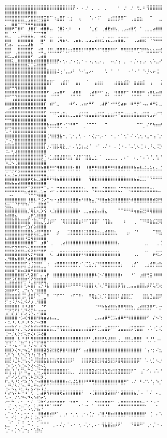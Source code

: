   ⣿⣿⣿⣿⣿⣿⣿⣿⣿⣿⣿⣿⣿⣿⣿⣿⣿⣿⣿⣿⣿⡟⠠⠀⠄⡐⠀⡀⠀⡀⠀⡀⠀⠀⠀⠂⠀⡐⠀⡐⠀⢒⡀⠆⢻⣿⣿⣿⣿⣿⣿⣿⣿⣿⣿⣿⣿⣿⣿
  ⣿⣿⣿⣿⣿⣿⠛⢋⣿⣿⠿⢿⣭⣿⠉⠰⣤⣿⡏⠐⣰⠀⠀⢤⠀⠀⠈⠄⠂⠍⠀⠀⣤⣾⣿⡿⠿⠉⠀⢀⣤⣶⣦⠀⠀⠉⠀⠀⣀⡀⠀⣿⣿⠛⠛⠻⠿⠿⣿⣿⣿⣿
  ⣿⣿⠟⠉⣿⠏⠀⣸⣿⡏⠀⢾⣿⡿⣤⠀⢈⣿⡅⢂⠇⠀⠀⠆⠀⠀⠈⣀⣎⠀⢀⣾⣟⣾⣧⡀⢀⣠⣴⣿⢋⠀⠁⢀⣀⣀⣴⣿⣿⣿⠀⠈⠁⠀⣤⣤⣤⣄⠉⠉⣹⡿
  ⣿⣿⠀⠀⣿⣷⣿⣿⣿⠁⠀⣿⠏⠀⣿⠀⢈⢿⣦⢆⠀⢀⣤⣦⡀⣀⣠⣀⣼⣶⣊⢠⣍⣉⣤⣿⣿⡉⠁⠀⢀⣠⣾⣟⠉⠙⠻⠿⠿⣏⣴⠄⠀⣤⣤⣤⣼⣷⠀⠀⠉⠀
  ⣿⣿⠀⠀⣿⣿⣿⣿⡏⠀⢐⣿⠀⢸⣿⣤⣿⡿⠟⣷⠶⠿⠿⠿⠟⠛⠟⠛⠑⠋⠻⠿⠟⠛⠋⠀⠛⠻⠿⠿⠛⢋⠹⠛⣷⣦⣦⣶⢾⣿⣃⣀⣼⣿⣿⣿⣿⠟⠀⢀⣴⣿
  ⣿⣿⣅⣀⣿⣿⣿⣿⣷⣾⣿⣿⣿⣿⣿⣿⡟⠄⢂⠄⡐⠠⢐⡀⠂⠄⠠⡀⢄⡠⢀⠀⠀⠤⡐⢠⠀⡀⠀⠄⡈⠄⡄⡠⠀⢄⠡⣀⠜⣿⣿⣿⣿⣿⣿⣿⣦⣤⣶⣿⣿⣿
  ⣿⣿⣿⣿⣿⣿⣿⣿⣿⣿⣿⣿⣿⣿⣿⣿⠬⢐⠈⣤⡴⠃⠀⠑⠊⣤⠔⠂⠀⠀⠀⠡⠀⠁⠀⠁⠀⠀⠐⠈⠐⠈⠀⠑⡘⠢⠖⢨⠀⣿⣿⣿⣿⣿⣿⣿⣿⣿⣿⣿⣿⣿
  ⣿⣿⣿⣿⣿⣿⣿⣿⣿⣿⣿⣿⣿⣿⡟⠁⠀⢠⣾⡟⠀⠀⣤⡄⠀⠈⠀⠀⣤⣶⡆⠀⠀⠀⣴⣶⣦⣾⡗⠀⣶⣴⣶⡇⠀⢠⠀⠀⢨⣿⡟⠛⢻⣿⣿⣿⣿⣿⣿⣿⣿⣿
  ⣿⣿⣿⣿⣿⣿⣿⣿⣿⣿⣿⣿⣿⠋⢀⣴⣶⠿⠋⠀⢀⣾⢿⣿⠀⠀⢠⣾⠿⠛⠁⣰⡄⠀⣻⣿⡿⠏⠁⢘⣛⣿⡟⠃⢰⠿⣧⣶⡿⠋⠁⢠⣼⣿⣿⣿⣿⣿⣿⣿⣿⣿
  ⣿⣿⣿⣿⣿⣿⣿⣿⣿⣿⣿⣿⡏⠀⣾⠋⣀⠀⠀⠀⠾⠋⠄⢀⣴⡖⠛⠋⠀⢀⣼⡟⠁⠚⠛⣋⣴⡶⠀⠿⠛⡛⠁⢤⡄⠾⠛⡅⣀⢀⣴⣿⣿⣿⣿⣿⣿⣿⣿⣿⣿⣿
  ⣿⣿⣿⣿⣿⣿⣿⣿⣿⣿⣿⣿⣧⠀⠉⠛⢉⣴⣿⣦⣀⣀⣤⣾⠿⣿⣤⣤⣶⡿⣯⣤⣦⣶⠿⠛⣭⣴⣶⣶⣿⣦⣴⣿⢿⣠⡴⠊⠙⠛⠛⣿⣿⣿⣿⣿⣿⣿⣿⣿⣿⣿
  ⣿⣿⣿⣿⣿⣿⣿⣿⣿⣿⣿⣿⣿⢷⣶⣶⣿⢋⠐⡉⠛⠛⠉⠀⢀⠈⠉⠉⠁⠀⠀⠉⠀⠀⠀⠀⠀⠀⠀⠀⠀⠉⠉⡀⠌⠋⠳⠶⠞⢋⠰⢹⣿⣿⣿⣿⣿⣿⣿⣿⣿⣿
  ⣿⣿⣿⣿⣿⣿⣿⣿⣿⣿⣿⣿⣿⢈⢻⣿⣻⣧⠒⡀⢁⠂⡀⢃⠠⠀⠂⢌⡐⢂⠄⠂⠀⠂⡀⠂⠁⢂⠁⠌⠠⢁⢂⠰⣀⠒⢠⠈⡐⠌⡐⠌⣿⣿⣿⣿⣿⣿⣿⣿⣿⣿
  ⣿⣿⣿⣿⣿⣿⣿⣿⣿⣿⣿⣿⡇⡐⠌⣿⡧⢿⣗⣀⠂⠄⢡⣩⣦⣔⠈⠀⠐⠁⠠⠌⠐⠀⠄⢈⠐⠠⠈⠤⢁⠢⢈⠰⢀⠘⢄⠨⡑⠨⠄⢃⢼⣿⣿⣿⣿⣿⣿⣿⣿⣿
  ⣿⣿⣿⣿⣿⣿⣿⣿⣿⣿⣿⡿⠐⠠⣁⣼⣿⣼⣿⢿⣧⠈⣼⡟⠉⣿⣧⣀⣂⠈⠀⢀⣀⣀⣀⠀⡀⠄⠂⠀⠄⡀⠂⠄⠡⠘⡀⢣⠘⠱⣈⠢⢈⣿⣿⣿⣿⣿⣿⣿⣿⣿
  ⣿⣿⣿⣿⣿⣿⣿⣿⣿⣿⣿⣷⣿⢿⣛⡋⢻⣿⣿⣿⣿⡂⣿⡇⠀⠸⣿⡛⣛⣿⣿⣿⣛⣛⣿⣿⣾⡿⣿⠿⣷⣶⣧⣬⣤⣥⣆⣄⣈⡔⡀⠢⣁⢺⣿⣿⣿⣿⣿⣿⣿⣿
  ⣿⣿⣿⣿⣿⣿⣿⡿⢟⣯⣉⣾⣿⠿⠟⢿⣦⣿⣿⣿⣿⣷⣿⣷⠀⠀⢻⣿⣟⣿⣿⣿⣿⣿⣿⣿⣿⣷⣶⣶⣦⣬⣉⣉⠉⠙⠛⠛⠛⠿⣷⣷⣶⣾⣿⣿⣿⣿⣿⣿⣿⣿
  ⣿⣿⣿⣿⣿⣿⡋⣠⣾⣿⠛⠍⣀⠒⣨⠄⡉⣿⣿⣿⣿⣿⣿⣿⣷⣄⠀⠻⣿⣤⣌⣿⣿⣿⣧⣌⡉⠙⠻⣿⣿⣿⣿⣻⣿⣶⣦⣄⡀⠀⠠⠄⠀⠀⠀⠉⠙⠛⠛⢿⣿⣿
  ⣿⣿⣿⣿⣿⣿⡇⢸⣿⡧⢘⡨⢔⣉⠲⠐⣰⣿⣿⣿⣿⣿⣿⠶⠻⠿⢷⣤⡈⠻⣿⣶⣷⣽⣿⣿⣿⣿⣟⠾⣿⣿⣿⣿⣿⣿⣾⣽⣻⢷⣦⡀⠈⠋⠙⠙⠂⠀⣀⣼⣿⣿
  ⣿⣿⣿⣿⣿⣿⣷⡈⢿⣇⢆⡱⢪⠀⢆⣱⣿⣿⣿⣿⣿⣿⣿⠆⢀⣀⣤⣬⣵⣤⣿⣄⠀⠀⠀⠉⠉⠛⠛⠿⢶⣶⣭⣛⠿⢿⣿⣿⣿⣷⣿⡿⣦⡀⠀⠀⣠⠟⡡⢿⣿⣿
  ⣿⣿⣿⣿⣿⣿⣿⣧⠈⣿⣦⣄⢃⣸⡾⠋⠀⠈⢿⣿⣿⣿⣿⣶⠟⠋⢩⣿⡿⠁⠈⢹⣷⡄⠀⠀⠀⠆⠀⠀⢀⠀⠉⠛⠿⣷⣮⣝⢿⣿⣿⣿⣿⣿⡖⢊⣱⡎⣵⣿⣿⣿
  ⣿⣿⣿⣿⣿⣿⣿⣿⣷⣴⡿⠛⣿⣿⠃⠀⡴⠀⠀⢈⣽⣿⣿⣿⣯⣽⣿⣿⣷⣦⣤⣾⣿⣿⣆⠀⠀⠀⡤⠀⠈⠃⠀⠀⠀⠀⠉⠿⣧⣏⣿⣿⣿⣿⣿⠰⣛⢷⣾⣿⣿⣿
  ⣿⣿⣿⣿⣿⣿⣿⣿⣿⠉⠀⣰⡿⠁⢀⠀⠀⢀⣴⣿⣿⣿⣿⣿⣿⣿⣿⣿⣿⣿⣿⣿⣿⣿⣿⡄⠀⠀⠀⠀⠀⠀⠀⢀⡀⠀⠀⢀⢈⣿⣷⣏⢽⣻⣿⠑⡢⢿⣿⣿⣿⣿
  ⣿⣿⣿⣿⣿⣿⣿⢏⡛⠿⣶⣿⠁⠀⢎⠀⣰⣿⣿⣿⣿⣿⣿⡿⠿⣿⣿⣿⣿⣿⣿⣿⣿⣿⣿⣷⠀⠀⠀⠀⢀⡀⠀⠈⠁⠀⡶⢟⡩⢄⢻⣿⣦⣿⡿⡘⣴⣿⣿⣿⣿⣿
  ⣿⣿⣿⣿⣿⣿⡏⠰⢨⣽⣿⠃⠀⠰⠀⢰⣿⣿⣿⣿⣿⣿⡏⡐⠡⣉⣥⡐⡌⠻⣿⣿⣿⣿⣿⣿⡄⠀⠀⢠⡞⠁⠀⢀⣠⣾⡟⣴⣷⣾⣿⣿⠛⣿⣥⣳⣿⠿⣿⣿⣿⣿
  ⣿⣿⣿⣿⣿⣿⠡⢃⣽⣿⠁⡄⢠⡟⠀⣿⣿⣿⣿⣿⣿⣿⣷⣿⣿⣿⣿⡿⠧⡑⠌⣿⣿⣿⣿⣿⠆⠀⠀⠘⠁⠀⣰⣿⢛⣭⠸⠿⠿⡟⢫⣴⣣⣿⡿⠟⢡⠊⣽⣿⣿⣿
  ⣿⣿⣿⣿⣿⡇⢃⠦⣿⡏⢨⡑⠸⣧⠀⣿⣿⣿⣿⠿⠟⠛⠛⠛⠿⣿⣿⡇⢆⠱⡈⠛⣿⣿⣿⡿⢹⡆⣀⣤⣤⣶⣿⣧⡾⠏⢥⢋⢖⣽⡿⠟⠋⢅⢠⡉⢆⠱⣈⣿⣿⣿
  ⣿⣿⣿⣿⣿⢨⠅⢺⣿⠇⠑⠀⣀⠛⠀⠉⠋⠉⠁⠀⠐⠋⠉⠛⠂⠀⠛⢿⣦⡱⡈⠅⣿⣿⣿⠇⣼⣿⣟⡉⠀⠀⠀⣿⣧⣙⣤⣿⠟⡋⢐⠨⡘⠢⣅⠪⠜⡰⢀⢻⣿⣿
  ⣿⣿⣿⣿⡇⡸⣘⢼⣿⡁⠀⠈⠋⠀⠀⠀⠀⠀⠀⠀⠀⠀⠀⠀⠀⠀⠀⠀⠈⠛⠷⣷⣾⣿⣷⡿⠿⢻⣿⣷⡀⣠⣾⣿⣽⡿⠋⠄⡒⢠⠊⡔⢡⠃⡔⡨⢑⠢⡉⠜⣿⣿
  ⣿⣿⣿⣿⠐⡡⢎⢺⣿⣿⢻⢷⣶⣴⣦⣤⣀⠀⠀⠀⠀⠀⠀⠀⠀⠀⠀⠀⣀⣤⣴⡿⠛⣉⣥⣾⠿⠛⢻⣿⣿⣿⣿⣿⠋⠀⡌⠢⢑⠂⠥⡘⢄⠣⠜⡠⢃⡕⢌⠒⣽⣿
  ⣿⣿⣿⠣⡜⡐⢎⡣⣿⣿⣿⣿⣿⣿⣮⣉⠛⢻⣿⣿⣶⣤⣤⣤⣤⣴⣶⡿⠟⣋⣤⣶⡿⠛⠋⣡⣤⣤⣴⡿⢛⣿⣿⠁⠠⠡⠐⡁⢎⢈⠒⡈⢆⡑⡊⢅⡒⢌⠆⡩⢜⣿
  ⣿⣿⡿⡀⢧⡘⣸⢃⠻⣿⣿⣿⣿⣿⣿⣿⣿⣿⣿⣿⣿⣿⣿⣿⣿⠟⠃⣠⣿⡿⣟⣣⣼⣿⣇⣠⣀⣸⣿⣤⣿⣿⡇⠀⢃⡘⢃⠠⠄⡘⠸⠠⣄⠠⠛⡄⠸⡘⢤⠃⡟⢿
  ⣿⣿⡱⢌⠲⡐⢦⣁⠃⣿⣿⣿⣽⣻⣽⣻⣟⡿⣿⢿⣿⣿⡟⠋⢠⣴⣿⣿⣿⣿⣿⣿⣿⣿⣿⣿⣿⣿⣿⣿⣿⣿⡇⠈⢠⠐⡂⠌⣂⠡⢃⠱⣀⠣⡑⢌⠱⡘⢆⡹⢰⠹
  ⣿⣟⠰⣈⠧⡑⢢⢌⠒⡸⣿⣿⣯⣷⣯⣷⢯⣿⣽⣿⡿⠃⠀⠀⣿⣿⡿⣟⣿⣻⢿⣽⣻⣟⡿⣿⢿⣿⣿⣿⣿⡿⠁⠈⠄⢂⡁⠢⡐⢈⠆⡡⢂⠱⣈⠦⡑⢜⠢⣝⠢⢅
  ⣿⢣⢘⡄⢣⠍⠦⣉⠒⡐⠬⢉⣿⣿⣿⣿⣿⣿⣿⣯⣄⡀⠀⣸⣿⣿⣿⣽⣾⣽⣻⢷⣻⣞⣿⣽⣿⣿⣿⠟⠉⠀⢠⠁⠊⠄⠠⠡⠘⢠⠊⠔⡡⢊⡔⢢⢉⠦⣙⢎⡳⢈
  ⠏⣄⢣⡘⢅⡊⠵⣈⠱⣈⠲⣿⣿⣿⣻⣾⣿⣿⣿⣶⣥⣬⣥⣿⡿⠛⠛⢛⣿⣿⣿⣿⣿⣿⣿⠿⣿⡛⠁⠠⠌⠀⠃⠌⠡⠈⡄⠱⡈⠢⡉⢆⡑⢢⠜⢢⡉⢖⡩⣗⢣⠡
  ⠎⡔⢢⠍⠦⠙⠰⠁⢋⠀⡁⣼⡿⢻⡿⣿⣿⢟⣭⣿⣿⣿⣿⣿⠃⠀⠠⢈⣿⣿⣷⣻⣽⣿⡟⠂⣽⣿⣿⣿⣦⡈⠠⠀⠁⠌⠀⠄⡀⠡⠐⡀⠌⠡⠙⠢⠙⢢⠱⣏⡖⢡
  ⠊⠡⠉⡀⢂⠁⠤⢁⠂⠄⢰⣿⢡⣾⠟⣯⣿⡿⠋⠀⠙⠛⠉⡀⠄⣈⠀⠄⠙⣿⣿⢻⡟⠉⠀⣢⣿⣿⣿⣿⣿⣿⣷⣆⠁⠈⠐⡈⠀⠄⠡⠐⢈⠐⡉⠄⠡⢂⡑⣧⠘⠀
  ⠄⠁⢂⡁⠂⠄⢂⠂⡐⢀⠸⣿⣾⣿⣾⠟⠁⡀⢀⠆⠐⡀⢂⠀⡐⠠⢈⡐⠀⠌⣿⡘⣿⣶⣿⣿⣷⡿⢿⣿⣿⣿⣿⡟⠀⢈⠀⠄⠡⠈⠄⡁⠂⠤⢁⠊⡁⢂⠐⡳⠌⠀
  ⣄⡈⠀⠠⠁⢈⠀⠒⠠⠀⡀⠉⠉⠉⠀⡀⠄⠌⡐⠈⠠⠐⠀⢂⠠⢁⠂⡀⠄⠂⢻⣧⣿⣵⡾⠟⠁⠀⠀⠙⠿⠿⠛⠁⢀⠂⡈⠐⠠⢁⠂⠄⡁⠢⢁⠒⡄⠂⢡⡷⡌⠀
